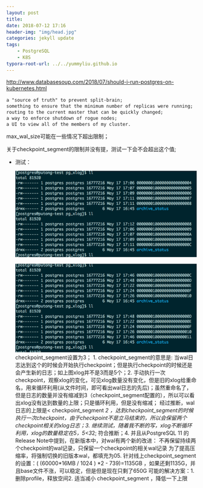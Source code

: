 ```yaml
---
layout: post
title: 
date: 2018-07-12 17:16
header-img: "img/head.jpg"
categories: jekyll update
tags:
    - PostgreSQL
    - K8S
typora-root-url: ../../yummyliu.github.io
---
```

http://www.databasesoup.com/2018/07/should-i-run-postgres-on-kubernetes.html
```
a "source of truth" to prevent split-brain;
something to ensure that the minimum number of replicas were running;
routing to the current master that can be quickly changed;
a way to enforce shutdown of rogue nodes;
a UI to view all of the members of my cluster.
```

max_wal_size可能在一些情况下超出限制；

关于checkpoint_segment的限制并没有提，测试一下会不会超出这个值;

- 测试：

  ![](/image/PastedGraphic-1.png)

  ![](/image/PastedGraphic-2.png)checkpoint_segment设置为3； 1. checkpoint_segment的意思是: 当wal日志达到这个的时候会开始执行checkpoint；但是执行checkpoint的时候还是会产生新的日志；如上图xlog并不是3而是5个；2. 手动执行一次checkpoint，观察xlog的变化，可见xlog数量没有变化，但是旧的xlog给重命名，用来循环利用(从文件时间，即可看出wal日志的先后)；虽然重命名了，但是日志的数量并没有缩减到3（checkpoint_segment配置的），所以可以看出xlog没有达到数量的上限；只是循环利用，但是没有缩减；
  经过推断，wal日志的上限是< checkpoint_segment *2 ，达到checkpoint_segment的时候执行一次checkpoint，由于checkpoint不是立马结束的，所以会保留两个checkpoint相关的xlog日志；3. 继续测试，随着我不断的写，xlog不断循环利用，xlog的数量稳定在5，5<3*2; 符合推断；4. 并且从PostgreSQL 11 的Release Note中提到，在新版本中，对wal有两个新的改进：    不再保留持续两个checkpoint的wal记录，只保留一个checkpoint的相关wal记录    为了提高压缩率，将强制切换的旧版本wal，都填充为05. 针对线上checkpoint_segment的设置：( (60000*16MB / 1024 ) *2 - 739)=1135GB ，如果还剩1135G，并且base文件不涨，可以稳定，但是但是现在只剩了650G
  可能的解决方案：1. 删除profile，释放空间2. 适当减小 checkpoint_segment ，降低一下上限